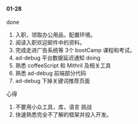 #### 01-28
done
1. 入职，领取办公用品，配置环境。
2. 阅读入职欢迎邮件中的资料。
3. 完成走进广告系统等 3个 bootCamp 课程和考试。
4. ad-debug 平台数据延迟通知
doing
1. 熟悉 coffeeScript 和 Mithril 及相关工具
2. 熟悉 ad-debug 前端部分代码
3. ad-debug 下掉关键词推荐页面

<!-- 
1. 预估值展示完成
2. 全链路数据监控前端消息展示 -->

心得
1. 不要用小众工具，库，语言
挑战
1. 快速熟悉完全不了解的框架并投入开发。
